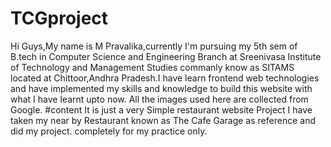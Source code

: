 # TCGproject
Hi Guys,My name is M Pravalika,currently I'm pursuing my 5th sem of B.tech in Computer Science and Engineering Branch at Sreenivasa Institute of Technology and Management Studies commanly know as SITAMS located at Chittoor,Andhra Pradesh.I have learn frontend web technologies and have implemented my skills and knowledge to build this website with what I have learnt upto now.
All the images used here are collected from Google.
#content
It is just a very Simple restaurant website Project 
I have taken my near by Restaurant known as The Cafe Garage as reference and did my project.
completely for my practice only.

